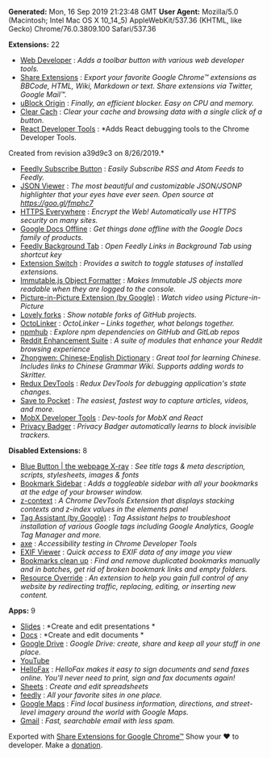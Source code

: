 **Generated:** Mon, 16 Sep 2019 21:23:48 GMT
**User Agent:** Mozilla/5.0 (Macintosh; Intel Mac OS X 10_14_5) AppleWebKit/537.36 (KHTML, like Gecko) Chrome/76.0.3809.100 Safari/537.36

**Extensions:** 22

 - [Web Developer](https://chrome.google.com/webstore/detail/bfbameneiokkgbdmiekhjnmfkcnldhhm) : *Adds a toolbar button with various web developer tools.*
 - [Share Extensions](https://chrome.google.com/webstore/detail/chdafcbnfkfenoeejpaeenpdamhmalhe) : *Export your favorite Google Chrome™ extensions as BBCode, HTML, Wiki, Markdown or text. Share extensions via Twitter, Google Mail™.*
 - [uBlock Origin](https://chrome.google.com/webstore/detail/cjpalhdlnbpafiamejdnhcphjbkeiagm) : *Finally, an efficient blocker. Easy on CPU and memory.*
 - [Clear Cach](https://chrome.google.com/webstore/detail/cppjkneekbjaeellbfkmgnhonkkjfpdn) : *Clear your cache and browsing data with a single click of a button.*
 - [React Developer Tools](https://chrome.google.com/webstore/detail/fmkadmapgofadopljbjfkapdkoienihi) : *Adds React debugging tools to the Chrome Developer Tools.

Created from revision a39d9c3 on 8/26/2019.*
 - [Feedly Subscribe Button](https://chrome.google.com/webstore/detail/gbbnddjfcllebfcnihfgmdplgaiejepc) : *Easily Subscribe RSS and Atom Feeds to Feedly.*
 - [JSON Viewer](https://chrome.google.com/webstore/detail/gbmdgpbipfallnflgajpaliibnhdgobh) : *The most beautiful and customizable JSON/JSONP highlighter that your eyes have ever seen. Open source at https://goo.gl/fmphc7*
 - [HTTPS Everywhere](https://chrome.google.com/webstore/detail/gcbommkclmclpchllfjekcdonpmejbdp) : *Encrypt the Web! Automatically use HTTPS security on many sites.*
 - [Google Docs Offline](https://chrome.google.com/webstore/detail/ghbmnnjooekpmoecnnnilnnbdlolhkhi) : *Get things done offline with the Google Docs family of products.*
 - [Feedly Background Tab](https://chrome.google.com/webstore/detail/gjlijkhcebalcchkhgaiflaooghmoegk) : *Open Feedly Links in Background Tab using shortcut key*
 - [Extension Switch](https://chrome.google.com/webstore/detail/gnphfcibcphlpedmaccolafjonmckcdn) : *Provides a switch to toggle statuses of installed extensions.*
 - [Immutable.js Object Formatter](https://chrome.google.com/webstore/detail/hgldghadipiblonfkkicmgcbbijnpeog) : *Makes Immutable JS objects more readable when they are logged to the console.*
 - [Picture-in-Picture Extension (by Google)](https://chrome.google.com/webstore/detail/hkgfoiooedgoejojocmhlaklaeopbecg) : *Watch video using Picture-in-Picture*
 - [Lovely forks](https://chrome.google.com/webstore/detail/ialbpcipalajnakfondkflpkagbkdoib) : *Show notable forks of GitHub projects.*
 - [OctoLinker](https://chrome.google.com/webstore/detail/jlmafbaeoofdegohdhinkhilhclaklkp) : *OctoLinker – Links together, what belongs together.*
 - [npmhub](https://chrome.google.com/webstore/detail/kbbbjimdjbjclaebffknlabpogocablj) : *Explore npm dependencies on GitHub and GitLab repos*
 - [Reddit Enhancement Suite](https://chrome.google.com/webstore/detail/kbmfpngjjgdllneeigpgjifpgocmfgmb) : *A suite of modules that enhance your Reddit browsing experience*
 - [Zhongwen: Chinese-English Dictionary](https://chrome.google.com/webstore/detail/kkmlkkjojmombglmlpbpapmhcaljjkde) : *Great tool for learning Chinese. Includes links to Chinese Grammar Wiki. Supports adding words to Skritter.*
 - [Redux DevTools](https://chrome.google.com/webstore/detail/lmhkpmbekcpmknklioeibfkpmmfibljd) : *Redux DevTools for debugging application's state changes.*
 - [Save to Pocket](https://chrome.google.com/webstore/detail/niloccemoadcdkdjlinkgdfekeahmflj) : *The easiest, fastest way to capture articles, videos, and more.*
 - [MobX Developer Tools](https://chrome.google.com/webstore/detail/pfgnfdagidkfgccljigdamigbcnndkod) : *Dev-tools for MobX and React*
 - [Privacy Badger](https://chrome.google.com/webstore/detail/pkehgijcmpdhfbdbbnkijodmdjhbjlgp) : *Privacy Badger automatically learns to block invisible trackers.*

**Disabled Extensions:** 8
 - [Blue Button | the webpage X-ray](https://chrome.google.com/webstore/detail/ahbcoeleapdfhmlnjglbiaddohfncace) : *See title tags & meta description, scripts, stylesheets, images & fonts*
 - [Bookmark Sidebar](https://chrome.google.com/webstore/detail/jdbnofccmhefkmjbkkdkfiicjkgofkdh) : *Adds a toggleable sidebar with all your bookmarks at the edge of your browser window.*
 - [z-context](https://chrome.google.com/webstore/detail/jigamimbjojkdgnlldajknogfgncplbh) : *A Chrome DevTools Extension that displays stacking contexts and z-index values in the elements panel*
 - [Tag Assistant (by Google)](https://chrome.google.com/webstore/detail/kejbdjndbnbjgmefkgdddjlbokphdefk) : *Tag Assistant helps to troubleshoot installation of various Google tags including Google Analytics, Google Tag Manager and more.*
 - [axe](https://chrome.google.com/webstore/detail/lhdoppojpmngadmnindnejefpokejbdd) : *Accessibility testing in Chrome Developer Tools*
 - [EXIF Viewer](https://chrome.google.com/webstore/detail/mmbhfeiddhndihdjeganjggkmjapkffm) : *Quick access to EXIF data of any image you view*
 - [Bookmarks clean up](https://chrome.google.com/webstore/detail/oncbjlgldmiagjophlhobkogeladjijl) : *Find and remove duplicated bookmarks manually and in batches, get rid of broken bookmark links and empty folders.*
 - [Resource Override](https://chrome.google.com/webstore/detail/pkoacgokdfckfpndoffpifphamojphii) : *An extension to help you gain full control of any website by redirecting traffic, replacing, editing, or inserting new content.*

**Apps:** 9
 - [Slides](https://chrome.google.com/webstore/detail/aapocclcgogkmnckokdopfmhonfmgoek) : *Create and edit presentations *
 - [Docs](https://chrome.google.com/webstore/detail/aohghmighlieiainnegkcijnfilokake) : *Create and edit documents *
 - [Google Drive](https://chrome.google.com/webstore/detail/apdfllckaahabafndbhieahigkjlhalf) : *Google Drive: create, share and keep all your stuff in one place.*
 - [YouTube](https://chrome.google.com/webstore/detail/blpcfgokakmgnkcojhhkbfbldkacnbeo) 
 - [HelloFax](https://chrome.google.com/webstore/detail/bocmleclimfnadgmcdgecijlblfcmfnm) : *HelloFax makes it easy to sign documents and send faxes online. You'll never need to print, sign and fax documents again!*
 - [Sheets](https://chrome.google.com/webstore/detail/felcaaldnbdncclmgdcncolpebgiejap) : *Create and edit spreadsheets*
 - [feedly](https://chrome.google.com/webstore/detail/hipbfijinpcgfogaopmgehiegacbhmob) : *All your favorite sites in one place.*
 - [Google Maps](https://chrome.google.com/webstore/detail/lneaknkopdijkpnocmklfnjbeapigfbh) : *Find local business information, directions, and street-level imagery around the world with Google Maps.*
 - [Gmail](https://chrome.google.com/webstore/detail/pjkljhegncpnkpknbcohdijeoejaedia) : *Fast, searchable email with less spam.*


Exported with [Share Extensions for Google Chrome™](https://chrome.google.com/webstore/detail/chdafcbnfkfenoeejpaeenpdamhmalhe)
Show your ❤ to developer. Make a [donation](http://bit.ly/2wIc8MX).
